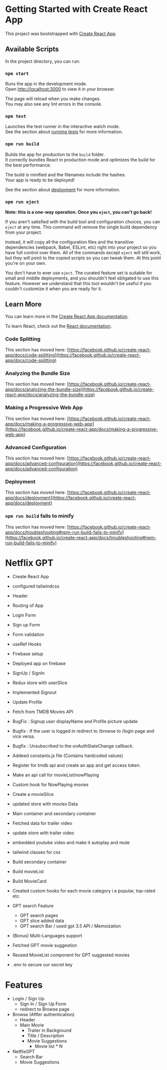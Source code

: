 # Getting Started with Create React App

This project was bootstrapped with [Create React App](https://github.com/facebook/create-react-app).

## Available Scripts

In the project directory, you can run:

### `npm start`

Runs the app in the development mode.\
Open [http://localhost:3000](http://localhost:3000) to view it in your browser.

The page will reload when you make changes.\
You may also see any lint errors in the console.

### `npm test`

Launches the test runner in the interactive watch mode.\
See the section about [running tests](https://facebook.github.io/create-react-app/docs/running-tests) for more information.

### `npm run build`

Builds the app for production to the `build` folder.\
It correctly bundles React in production mode and optimizes the build for the best performance.

The build is minified and the filenames include the hashes.\
Your app is ready to be deployed!

See the section about [deployment](https://facebook.github.io/create-react-app/docs/deployment) for more information.

### `npm run eject`

**Note: this is a one-way operation. Once you `eject`, you can't go back!**

If you aren't satisfied with the build tool and configuration choices, you can `eject` at any time. This command will remove the single build dependency from your project.

Instead, it will copy all the configuration files and the transitive dependencies (webpack, Babel, ESLint, etc) right into your project so you have full control over them. All of the commands except `eject` will still work, but they will point to the copied scripts so you can tweak them. At this point you're on your own.

You don't have to ever use `eject`. The curated feature set is suitable for small and middle deployments, and you shouldn't feel obligated to use this feature. However we understand that this tool wouldn't be useful if you couldn't customize it when you are ready for it.

## Learn More

You can learn more in the [Create React App documentation](https://facebook.github.io/create-react-app/docs/getting-started).

To learn React, check out the [React documentation](https://reactjs.org/).

### Code Splitting

This section has moved here: [https://facebook.github.io/create-react-app/docs/code-splitting](https://facebook.github.io/create-react-app/docs/code-splitting)

### Analyzing the Bundle Size

This section has moved here: [https://facebook.github.io/create-react-app/docs/analyzing-the-bundle-size](https://facebook.github.io/create-react-app/docs/analyzing-the-bundle-size)

### Making a Progressive Web App

This section has moved here: [https://facebook.github.io/create-react-app/docs/making-a-progressive-web-app](https://facebook.github.io/create-react-app/docs/making-a-progressive-web-app)

### Advanced Configuration

This section has moved here: [https://facebook.github.io/create-react-app/docs/advanced-configuration](https://facebook.github.io/create-react-app/docs/advanced-configuration)

### Deployment

This section has moved here: [https://facebook.github.io/create-react-app/docs/deployment](https://facebook.github.io/create-react-app/docs/deployment)

### `npm run build` fails to minify

This section has moved here: [https://facebook.github.io/create-react-app/docs/troubleshooting#npm-run-build-fails-to-minify](https://facebook.github.io/create-react-app/docs/troubleshooting#npm-run-build-fails-to-minify)

# Netflix GPT

- Create React App
- configured tailwindcss
- Header
- Routing of App
- Login Form
- Sign up Form
- Form validation
- useRef Hooks
- Firebase setup
- Deployed app on firebase
- SignUp / SignIn
- Redux store with userSlice
- Implemented Signout
- Update Profile
- Fetch from TMDB Movies API
- BugFix : Signup user displayName and Profile picture update
- Bugfix : If the user is logged in redirect to /browse to /login page and vice versa.
- Bugfix : Unsubscribed to the onAuthStateChange callback.
- Addeed constants.js file (Contains hardcoded values)

- Register for tmdb api and create an app and get access token.
- Make an api call for movieList/nowPlaying
- Custom hook for NowPlaying movies
- Create a movieSlice
- updated store with movies Data
- Main container and secondary container
- Fetched data for trailer video
- update store with trailer video
- embedded youtube video and make it autoplay and mute
- tailwind classes for css
- Build secondary container
- Build movieList
- Build MovieCard
- Created custom hooks for each movie category i.e popular, top-rated etc.
- GPT search Feature
  - GPT search pages
  - GPT slice added data
  - GPT search Bar / used gpt 3.5 API / Memoization
- (Bonus) Multi-Languages support
- Fetched GPT movie suggestion
- Reused MovieList component for GPT suggested movies
- .env to secure our secret key


 
# Features

- Login / Sign Up
  - Sign In / Sign Up Form
  - redirect to Browse page
- Browse (Aftfer authentication)
  - Header
  - Main Movie
    - Trailer in Background
    - Title / Description
    - Movie Suggestions
      - Movie list \* N
- NetflixGPT
  - Search Bar
  - Movie Suggestions
